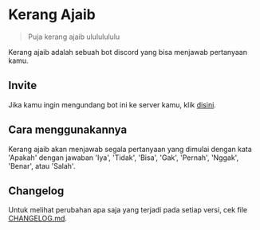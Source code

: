 # Kerang Ajaib
> Puja kerang ajaib ulululululu

Kerang ajaib adalah sebuah bot discord yang bisa menjawab pertanyaan kamu.

## Invite

Jika kamu ingin mengundang bot ini ke server kamu, klik [disini](https://discordapp.com/api/oauth2/authorize?client_id=474086161149722625&permissions=0&scope=bot).

## Cara menggunakannya

Kerang ajaib akan menjawab segala pertanyaan yang dimulai dengan kata 'Apakah' dengan jawaban 'Iya', 'Tidak', 'Bisa', 'Gak', 'Pernah', 'Nggak', 'Benar', atau 'Salah'.

## Changelog

Untuk melihat perubahan apa saja yang terjadi pada setiap versi, cek file [CHANGELOG.md](https://github.com/bedman17/kerangajaib-discordbot/blob/master/CHANGELOG.md).

